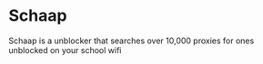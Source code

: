 # Schaap
Schaap is a unblocker that searches over 10,000 proxies for ones unblocked on your school wifi
